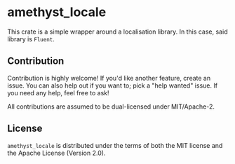 # amethyst\_locale

This crate is a simple wrapper around a localisation library.
In this case, said library is `Fluent`.

## Contribution

Contribution is highly welcome! If you'd like another
feature, create an issue. You can also help
out if you want to; pick a "help wanted" issue.
If you need any help, feel free to ask!

All contributions are assumed to be dual-licensed under
MIT/Apache-2.

## License

`amethyst_locale` is distributed under the terms of both the MIT
license and the Apache License (Version 2.0).
